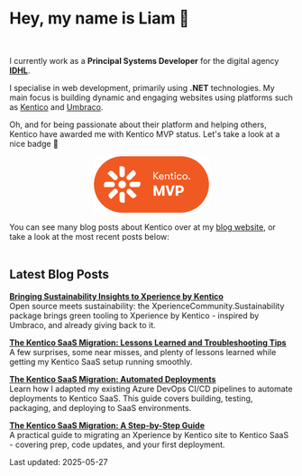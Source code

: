 # Hey, my name is Liam 👋

<br/>

I currently work as a **Principal Systems Developer** for the digital agency **[IDHL](https://www.idhlagency.com)**.

I specialise in web development, primarily using **.NET** technologies. My main focus is building dynamic and engaging websites using platforms such as [Kentico](https://www.kentico.com) and [Umbraco](https://umbraco.com/).

Oh, and for being passionate about their platform and helping others, Kentico have awarded me with Kentico MVP status. Let's take a look at a nice badge 👀

<div align="center">

[<img src="images/kentico-mvp.png" alt="Kentico MVP" width="204" height="100">](https://www.kentico.com/partners/mvp-program)

</div>

You can see many blog posts about Kentico over at my [blog website](https://www.goldfinch.me/), or take a look at the most recent posts below:<br/><br/>

## Latest Blog Posts

**[Bringing Sustainability Insights to Xperience by Kentico](https://www.goldfinch.me/blog/bringing-sustainability-insights-to-xperience-by-kentico)**  
Open source meets sustainability: the XperienceCommunity.Sustainability package brings green tooling to Xperience by Kentico - inspired by Umbraco, and already giving back to it.


**[The Kentico SaaS Migration: Lessons Learned and Troubleshooting Tips](https://www.goldfinch.me/blog/the-kentico-saas-migration-lessons-learned-and-troubleshooting-tips)**  
A few surprises, some near misses, and plenty of lessons learned while getting my Kentico SaaS setup running smoothly.


**[The Kentico SaaS Migration: Automated Deployments](https://www.goldfinch.me/blog/the-kentico-saas-migration-automated-deployments)**  
Learn how I adapted my existing Azure DevOps CI/CD pipelines to automate deployments to Kentico SaaS. This guide covers building, testing, packaging, and deploying to SaaS environments.


**[The Kentico SaaS Migration: A Step-by-Step Guide](https://www.goldfinch.me/blog/the-kentico-saas-migration-a-step-by-step-guide)**  
A practical guide to migrating an Xperience by Kentico site to Kentico SaaS - covering prep, code updates, and your first deployment.


Last updated: 2025-05-27
